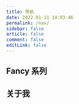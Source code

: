 ```yaml
---
title: 导航
date: 2022-01-11 14:03:46   
permalink: /nav/
sidebar: false
article: false
comment: false
editLink: false
---
```


## Fancy 系列

<ClientOnly>
  <Card :cardData="cardData0" :cardListSize=2 carTitlColor="#000" carHoverColor="#000" />
</ClientOnly>

## 关于我

<ClientOnly>
  <Card :cardData="cardData1" :cardListSize=2 carTitlColor="#000" carHoverColor="#000" />
</ClientOnly>

<script>
export default {
  data() {
    return {
      cardData0: [
        {
          id: "0",
          cardSrc: "https://source.jonsam.site/",
          cardImgSrc: "https://source.jonsam.site/assets/img/logo.png",
          cardName: "Fancy FE",
          cardContent: "Fancy Front End，前端源码阅读栈，精读 React、Vue3 源码",
        },
        {
          id: "1",
          cardSrc: "https://dsa.jonsam.site/",
          cardImgSrc: "https://dsa.jonsam.site/img/logo.png",
          cardName: "Fancy DSA",
          cardContent: "Fancy Data Structures and Algorithms，数据结构与算法，LeetCode刷题笔记，算法成长之路",
        },
        {
          id: "2",
          cardSrc: "https://ml.jonsam.site/",
          cardImgSrc: "https://ml.jonsam.site/img/logo.png",
          cardName: "Fancy ML",
          cardContent: "Fancy Machine Learnning，机器学习一站式笔记，学习机器学习、深度学习技术文章",
        },
      ],
      cardData1: [
        {
          id: "0",
          cardSrc: "http://www.jonsam.site/",
          cardImgSrc: "https://www.jonsam.site/wp-content/uploads/2021/05/favicon.png",
          cardName: "夏夜•梦无眠",
          cardContent:
            "吴青山的技术博客——分享Javascript、React、Vue 技术实践",
        },
        {
          id: "1",
          cardSrc: "http://docs.jonsam.site/",
          cardImgSrc: "https://www.jonsam.site/wp-content/uploads/2021/05/favicon.png",
          cardName: "Jonsam's Docs",
          cardContent: "一站式文档笔记平台",
        },
        {
          id: "2",
          cardSrc: "https://www.github.com/jonsam-ng",
          cardImgSrc: "https://www.jonsam.site/wp-content/uploads/2021/05/avatar-150x150.png",
          cardName: "Github",
          cardContent: "如果没有人在黑夜中高举火把，明天的太阳将由谁扮演？",
        },
      ],
    };
  },
};
</script>
